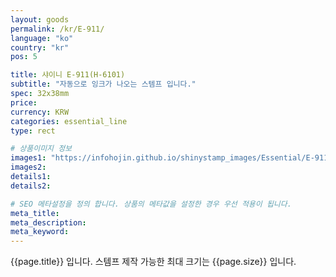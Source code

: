 ```yaml
---
layout: goods
permalink: /kr/E-911/
language: "ko"
country: "kr"
pos: 5

title: 샤이니 E-911(H-6101)
subtitle: "자동으로 잉크가 나오는 스템프 입니다."
spec: 32x38mm
price: 
currency: KRW
categories: essential_line
type: rect

# 상품이미지 정보
images1: "https://infohojin.github.io/shinystamp_images/Essential/E-911/E-911_1.jpg"
images2:
details1:
details2:    

# SEO 메타설정을 정의 합니다. 상품의 메타값을 설정한 경우 우선 적용이 됩니다.
meta_title: 
meta_description:
meta_keyword:
---
```


{{page.title}} 입니다. 스템프 제작 가능한 최대 크기는 {{page.size}} 입니다.